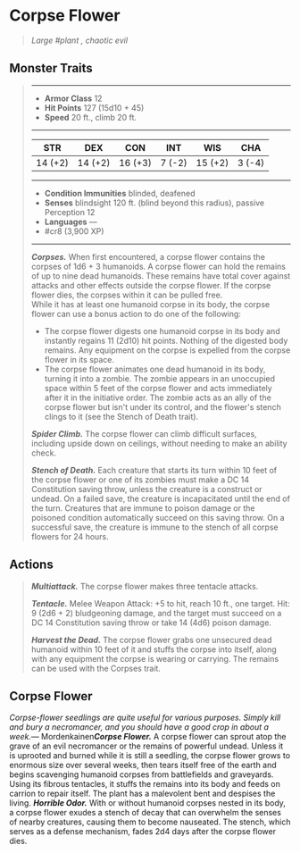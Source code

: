# Corpse Flower
>*Large #plant , chaotic evil*
## Monster Traits
>___
>- **Armor Class** 12
>- **Hit Points** 127 (15d10 + 45)
>- **Speed** 20 ft., climb 20 ft.
>___
>|STR|DEX|CON|INT|WIS|CHA|
>|:---:|:---:|:---:|:---:|:---:|:---:|
>|14 (+2)|14 (+2)|16 (+3)|7 (-2)|15 (+2)|3 (-4)|
>___
>- **Condition Immunities** blinded, deafened
>- **Senses** blindsight 120 ft. (blind beyond this radius), passive Perception 12
>- **Languages** —
>- #cr8 (3,900 XP)
>___
>***Corpses.*** When first encountered, a corpse flower contains the corpses of 1d6 + 3 humanoids. A corpse flower can hold the remains of up to nine dead humanoids. These remains have total cover against attacks and other effects outside the corpse flower. If the corpse flower dies, the corpses within it can be pulled free.  
>While it has at least one humanoid corpse in its body, the corpse flower can use a bonus action to do one of the following:  
>- The corpse flower digests one humanoid corpse in its body and instantly regains 11 (2d10) hit points. Nothing of the digested body remains. Any equipment on the corpse is expelled from the corpse flower in its space.
>- The corpse flower animates one dead humanoid in its body, turning it into a zombie. The zombie appears in an unoccupied space within 5 feet of the corpse flower and acts immediately after it in the initiative order. The zombie acts as an ally of the corpse flower but isn't under its control, and the flower's stench clings to it (see the Stench of Death trait).
>
>***Spider Climb.*** The corpse flower can climb difficult surfaces, including upside down on ceilings, without needing to make an ability check.  
>
>***Stench of Death.*** Each creature that starts its turn within 10 feet of the corpse flower or one of its zombies must make a DC 14 Constitution saving throw, unless the creature is a construct or undead. On a failed save, the creature is incapacitated until the end of the turn. Creatures that are immune to poison damage or the poisoned condition automatically succeed on this saving throw. On a successful save, the creature is immune to the stench of all corpse flowers for 24 hours.  
>
## Actions
>***Multiattack.*** The corpse flower makes three tentacle attacks.  
>
>***Tentacle.*** Melee Weapon Attack: +5 to hit, reach 10 ft., one target. Hit: 9 (2d6 + 2) bludgeoning damage, and the target must succeed on a DC 14 Constitution saving throw or take 14 (4d6) poison damage.  
>
>***Harvest the Dead.*** The corpse flower grabs one unsecured dead humanoid within 10 feet of it and stuffs the corpse into itself, along with any equipment the corpse is wearing or carrying. The remains can be used with the Corpses trait.
## Corpse Flower
*Corpse-flower seedlings are quite useful for various purposes. Simply kill and bury a necromancer, and you should have a good crop in about a week.*— Mordenkainen***Corpse Flower.*** A corpse flower can sprout atop the grave of an evil necromancer or the remains of powerful undead. Unless it is uprooted and burned while it is still a seedling, the corpse flower grows to enormous size over several weeks, then tears itself free of the earth and begins scavenging humanoid corpses from battlefields and graveyards. Using its fibrous tentacles, it stuffs the remains into its body and feeds on carrion to repair itself. The plant has a malevolent bent and despises the living.
***Horrible Odor.*** With or without humanoid corpses nested in its body, a corpse flower exudes a stench of decay that can overwhelm the senses of nearby creatures, causing them to become nauseated. The stench, which serves as a defense mechanism, fades 2d4 days after the corpse flower dies.